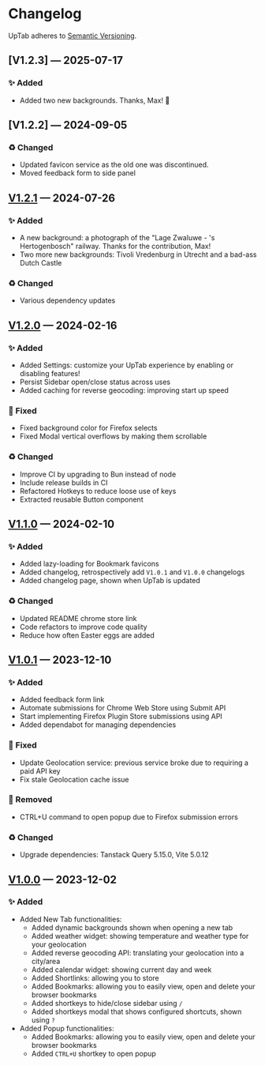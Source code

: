 # Changelog

UpTab adheres to [Semantic Versioning](https://semver.org/spec/v2.0.0.html).

## [V1.2.3] — 2025-07-17

### ✨ Added

- Added two new backgrounds. Thanks, Max! 👏

## [V1.2.2] — 2024-09-05

### ♻️ Changed

- Updated favicon service as the old one was discontinued.
- Moved feedback form to side panel

## [V1.2.1] — 2024-07-26

### ✨ Added

- A new background: a photograph of the "Lage Zwaluwe - 's Hertogenbosch" railway. Thanks for the contribution, Max!
- Two more new backgrounds: Tivoli Vredenburg in Utrecht and a bad-ass Dutch Castle

### ♻️ Changed

- Various dependency updates

## [V1.2.0] — 2024-02-16

### ✨ Added

- Added Settings: customize your UpTab experience by enabling or disabling features!
- Persist Sidebar open/close status across uses
- Added caching for reverse geocoding: improving start up speed

### 🐛 Fixed

- Fixed background color for Firefox selects
- Fixed Modal vertical overflows by making them scrollable

### ♻️ Changed

- Improve CI by upgrading to Bun instead of node
- Include release builds in CI
- Refactored Hotkeys to reduce loose use of keys
- Extracted reusable Button component

## [V1.1.0] — 2024-02-10

### ✨ Added

- Added lazy-loading for Bookmark favicons
- Added changelog, retrospectively add `V1.0.1` and `V1.0.0` changelogs
- Added changelog page, shown when UpTab is updated

### ♻️ Changed

- Updated README chrome store link
- Code refactors to improve code quality
- Reduce how often Easter eggs are added

## [V1.0.1] — 2023-12-10

### ✨ Added

- Added feedback form link
- Automate submissions for Chrome Web Store using Submit API
- Start implementing Firefox Plugin Store submissions using API
- Added dependabot for managing dependencies

### 🐛 Fixed

- Update Geolocation service: previous service broke due to requiring a paid API key
- Fix stale Geolocation cache issue

### 🧹 Removed

- CTRL+U command to open popup due to Firefox submission errors

### ♻️ Changed

- Upgrade dependencies: Tanstack Query 5.15.0, Vite 5.0.12

## [V1.0.0] — 2023-12-02

### ✨ Added

- Added New Tab functionalities:
  - Added dynamic backgrounds shown when opening a new tab
  - Added weather widget: showing temperature and weather type for your geolocation
  - Added reverse geocoding API: translating your geolocation into a city/area
  - Added calendar widget: showing current day and week
  - Added Shortlinks: allowing you to store
  - Added Bookmarks: allowing you to easily view, open and delete your browser bookmarks
  - Added shortkeys to hide/close sidebar using `/`
  - Added shortkeys modal that shows configured shortcuts, shown using `?`
- Added Popup functionalities:
  - Added Bookmarks: allowing you to easily view, open and delete your browser bookmarks
  - Added `CTRL+U` shortkey to open popup

[V1.2.1]: https://github.com/AJGeel/uptab/compare/v1.2.2...v1.2.1
[V1.2.1]: https://github.com/AJGeel/uptab/compare/v1.2.1...v1.2.0
[V1.2.0]: https://github.com/AJGeel/uptab/compare/v1.2.0...v1.1.0
[V1.1.0]: https://github.com/AJGeel/uptab/compare/v1.1.0...v1.0.1
[V1.0.1]: https://github.com/AJGeel/uptab/compare/v1.0.0...v1.0.1
[V1.0.0]: https://github.com/AJGeel/uptab/releases/tag/V1.0.0
